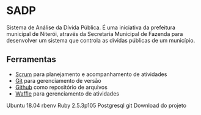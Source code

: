 # SADP
Sistema de Análise da Dívida Pública. É uma iniciativa da prefeitura municipal de Niterói, através da Secretaria Municipal de Fazenda para desenvolver um sistema que controla as dívidas públicas de um município.



## Ferramentas
- [Scrum](https://www.scrum.org/) para planejamento e acompanhamento de atividades
- [Git](https://git-scm.com/) para gerenciamento de versão
- [Github](https://www.github.com) como repositório de arquivos
- [Waffle](https://www.wafle.io) para gerenciamento de atividades

Ubuntu 18.04
rbenv
Ruby 2.5.3p105
Postgresql
git
Download do projeto
